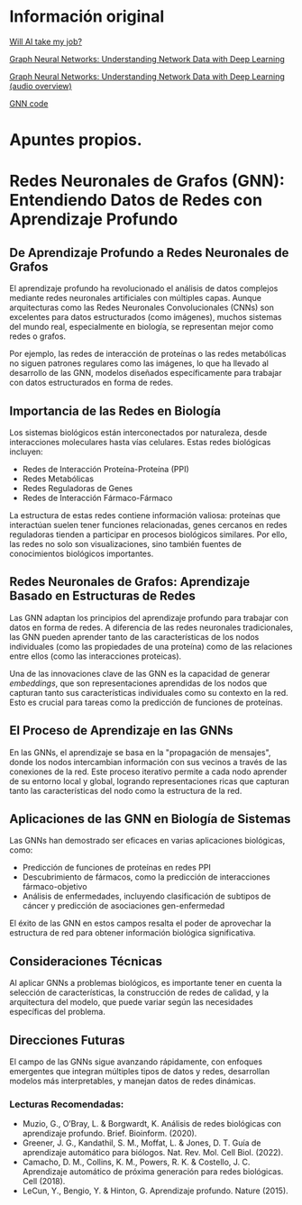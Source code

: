 # Información original

[Will AI take my job?](https://amoyag.github.io/GNN/Will_AI_take_my_job)

[Graph Neural Networks: Understanding Network Data with Deep Learning](https://amoyag.github.io/GNN/gnn)

[Graph Neural Networks: Understanding Network Data with Deep Learning (audio overview)](https://amoyag.github.io/GNN/Graph_Neural_Networks_SystemsBiology.mp3?raw=true)

[GNN code](https://github.com/amoyag/GNN/blob/main/GNN_BS.ipynb)

# Apuntes propios.

# Redes Neuronales de Grafos (GNN): Entendiendo Datos de Redes con Aprendizaje Profundo

## De Aprendizaje Profundo a Redes Neuronales de Grafos
El aprendizaje profundo ha revolucionado el análisis de datos complejos mediante redes neuronales artificiales con múltiples capas. Aunque arquitecturas como las Redes Neuronales Convolucionales (CNNs) son excelentes para datos estructurados (como imágenes), muchos sistemas del mundo real, especialmente en biología, se representan mejor como redes o grafos. 

Por ejemplo, las redes de interacción de proteínas o las redes metabólicas no siguen patrones regulares como las imágenes, lo que ha llevado al desarrollo de las GNN, modelos diseñados específicamente para trabajar con datos estructurados en forma de redes.

## Importancia de las Redes en Biología
Los sistemas biológicos están interconectados por naturaleza, desde interacciones moleculares hasta vías celulares. Estas redes biológicas incluyen:

- Redes de Interacción Proteína-Proteína (PPI)
- Redes Metabólicas
- Redes Reguladoras de Genes
- Redes de Interacción Fármaco-Fármaco

La estructura de estas redes contiene información valiosa: proteínas que interactúan suelen tener funciones relacionadas, genes cercanos en redes reguladoras tienden a participar en procesos biológicos similares. Por ello, las redes no solo son visualizaciones, sino también fuentes de conocimientos biológicos importantes.

## Redes Neuronales de Grafos: Aprendizaje Basado en Estructuras de Redes
Las GNN adaptan los principios del aprendizaje profundo para trabajar con datos en forma de redes. A diferencia de las redes neuronales tradicionales, las GNN pueden aprender tanto de las características de los nodos individuales (como las propiedades de una proteína) como de las relaciones entre ellos (como las interacciones proteicas).

Una de las innovaciones clave de las GNN es la capacidad de generar *embeddings*, que son representaciones aprendidas de los nodos que capturan tanto sus características individuales como su contexto en la red. Esto es crucial para tareas como la predicción de funciones de proteínas.

## El Proceso de Aprendizaje en las GNNs
En las GNNs, el aprendizaje se basa en la "propagación de mensajes", donde los nodos intercambian información con sus vecinos a través de las conexiones de la red. Este proceso iterativo permite a cada nodo aprender de su entorno local y global, logrando representaciones ricas que capturan tanto las características del nodo como la estructura de la red.

## Aplicaciones de las GNN en Biología de Sistemas
Las GNNs han demostrado ser eficaces en varias aplicaciones biológicas, como:

- Predicción de funciones de proteínas en redes PPI
- Descubrimiento de fármacos, como la predicción de interacciones fármaco-objetivo
- Análisis de enfermedades, incluyendo clasificación de subtipos de cáncer y predicción de asociaciones gen-enfermedad

El éxito de las GNN en estos campos resalta el poder de aprovechar la estructura de red para obtener información biológica significativa.

## Consideraciones Técnicas
Al aplicar GNNs a problemas biológicos, es importante tener en cuenta la selección de características, la construcción de redes de calidad, y la arquitectura del modelo, que puede variar según las necesidades específicas del problema.

## Direcciones Futuras
El campo de las GNNs sigue avanzando rápidamente, con enfoques emergentes que integran múltiples tipos de datos y redes, desarrollan modelos más interpretables, y manejan datos de redes dinámicas.

### Lecturas Recomendadas:
- Muzio, G., O’Bray, L. & Borgwardt, K. Análisis de redes biológicas con aprendizaje profundo. Brief. Bioinform. (2020).
- Greener, J. G., Kandathil, S. M., Moffat, L. & Jones, D. T. Guía de aprendizaje automático para biólogos. Nat. Rev. Mol. Cell Biol. (2022).
- Camacho, D. M., Collins, K. M., Powers, R. K. & Costello, J. C. Aprendizaje automático de próxima generación para redes biológicas. Cell (2018).
- LeCun, Y., Bengio, Y. & Hinton, G. Aprendizaje profundo. Nature (2015).
